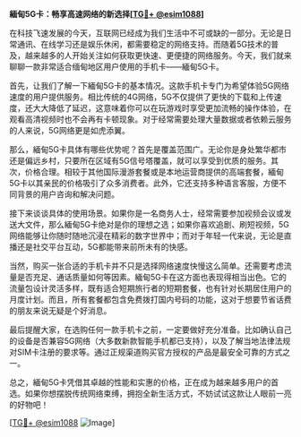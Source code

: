 **緬甸5G卡：畅享高速网络的新选择[[TG💪+ @esim1088](https://t.me/s/esim1088)]**

在科技飞速发展的今天，互联网已经成为我们生活中不可或缺的一部分。无论是日常通讯、在线学习还是娱乐休闲，都需要稳定的网络支持。而随着5G技术的普及，越来越多的人开始关注如何获取更快速、更便捷的网络服务。今天，我们就来聊聊一款非常适合缅甸地区用户使用的手机卡——緬甸5G卡。

首先，让我们了解一下緬甸5G卡的基本情况。这款手机卡专门为希望体验5G网络速度的用户提供服务。相比传统的4G网络，5G不仅提供了更快的下载和上传速度，还大大降低了延迟，这意味着你可以在玩游戏时享受更加流畅的操作体验，在观看高清视频时也不会再有卡顿现象。对于经常需要处理大量数据或者依赖云服务的人来说，5G网络更是如虎添翼。

那么，緬甸5G卡具体有哪些优势呢？首先是覆盖范围广。无论你是身处繁华都市还是偏远乡村，只要所在区域有5G信号塔覆盖，就可以享受到优质的服务。其次，价格合理。相较于其他国际漫游套餐或是本地运营商提供的高端套餐，緬甸5G卡以其亲民的价格吸引了众多消费者。此外，它还支持多种语言客服，方便不同背景的用户咨询和解决问题。

接下来谈谈具体的使用场景。如果你是一名商务人士，经常需要参加视频会议或发送大文件，那么緬甸5G卡绝对是你的理想之选；如果你喜欢追剧、刷短视频，5G网络能够让你随时随地沉浸在精彩的数字世界中；而对于年轻一代来说，无论是直播还是社交平台互动，5G都能带来前所未有的快感。

当然，购买一张合适的手机卡并不只是选择网络速度快慢这么简单。还需要考虑流量是否充足、通话质量如何等因素。緬甸5G卡在这方面也表现得相当出色。它的流量包设计灵活多样，既有适合短期旅行者的短期套餐，也有针对长期居住用户的月度计划。而且，所有套餐都包含免费拨打国内号码的功能，这对于想要节省话费的朋友来说无疑是个好消息。

最后提醒大家，在选购任何一款手机卡之前，一定要做好充分准备。比如确认自己的设备是否兼容5G网络（大多数新款智能手机都已支持），以及了解当地法律法规对SIM卡注册的要求等。通过正规渠道购买官方授权的产品是最安全可靠的方式之一。

总之，緬甸5G卡凭借其卓越的性能和实惠的价格，正在成为越来越多用户的首选。如果你想摆脱传统网络束缚，拥抱全新生活方式，不妨试试这款让人眼前一亮的好物吧！

[[TG💪+ @esim1088](https://t.me/s/esim1088) ![Image](https://i.postimg.cc/4NQfJmqS/Snipaste-2025-05-13-00-14-12.png)]